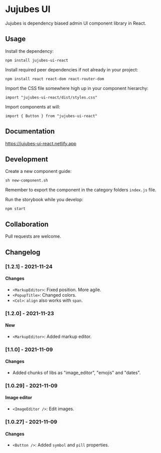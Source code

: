 # Jujubes UI

Jujubes is dependency biased admin UI component library in React.
## Usage
 
Install the dependency:

`npm install jujubes-ui-react`

Install required peer dependencies if not already in your project: 

`npm install react react-dom react-router-dom`

Import the CSS file somewhere high up in your component hierarchy:

`import "jujubes-ui-react/dist/styles.css"`

Import components at will:

`import { Button } from "jujubes-ui-react"`


## Documentation

https://jujubes-ui-react.netlify.app

## Development

Create a new component guide: 

`sh new-component.sh`

Remember to export the component in the category folders `index.js` file.

Run the storybook while you develop:

`npm start`

## Collaboration

Pull requests are welcome.



## Changelog

### [1.2.1] - 2021-11-24
#### Changes
- `<MarkupEditor>`: Fixed position. More agile.
- `<PopupTitle>`: Changed colors.
- `<Col>`: `align` also works with `span`.

### [1.2.0] - 2021-11-23
#### New
- `<MarkupEditor>`: Added markup editor.

### [1.1.0] - 2021-11-09
#### Changes
- Added chunks of libs as "image_editor", "emojis" and "dates".

### [1.0.29] - 2021-11-09
#### Image editor
- `<ImageEditor />`: Edit images.

### [1.0.27] - 2021-11-09
#### Changes
- `<Button />`: Added `symbol` and `pill` properties.









